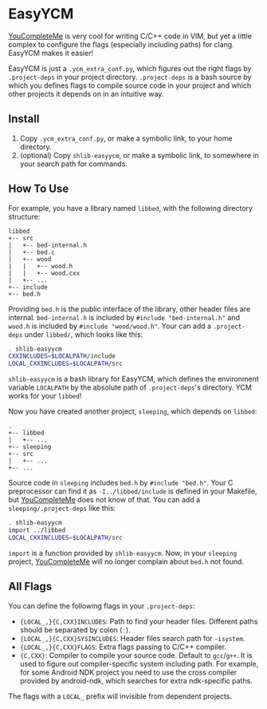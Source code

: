 EasyYCM
=======

[YouCompleteMe] is very cool for writing C/C++ code in VIM, but yet a little
complex to configure the flags (especially including paths) for clang. EasyYCM
makes it easier!

EasyYCM is just a `.ycm_extra_conf.py`, which figures out the right flags by
`.project-deps` in your project directory. `.project-deps` is a bash source by
which you defines flags to compile source code in your project and which other
projects it depends on in an intuitive way.


Install
-------

1. Copy `.ycm_extra_conf.py`, or make a symbolic link, to your home directory.
2. (optional) Copy `shlib-easyycm`, or make a symbolic link, to somewhere in
   your search path for commands.


How To Use
----------

For example, you have a library named `libbed`, with the following directory
structure:

```
libbed
+-- src
|   +-- bed-internal.h
|   +-- bed.c
|   +-- wood
|   |   +-- wood.h
|   |   +-- wood.cxx
|   +-- ...
+-- include
+-- bed.h
```

Providing `bed.h` is the public interface of the library, other header files are
internal. `bed-internal.h` is included by `#include "bed-internal.h"` and
`wood.h` is included by `#include "wood/wood.h"`. Your can add a `.project-deps`
under `libbed/`, which looks like this:

```sh
. shlib-easyycm
CXXINCLUDES=$LOCALPATH/include
LOCAL_CXXINCLUDES=$LOCALPATH/src
```

`shlib-easyycm` is a bash library for EasyYCM, which defines the environment
variable `LOCALPATH` by the absolute path of `.project-deps`'s directory. YCM
works for your `libbed`!

Now you have created another project, `sleeping`, which depends on `libbed`:

```
.
+-- libbed
|   +-- ...
+-- sleeping
+-- src
|   +-- ...
+-- ...
```

Source code in `sleeping` includes `bed.h` by `#include "bed.h"`. Your C
preprocessor can find it as `-I../libbed/include` is defined in your Makefile,
but [YouCompleteMe] does not know of that. You can add a
`sleeping/.project-deps` like this:

```sh
. shlib-easyycm
import ../libbed
LOCAL_CXXINCLUDES=$LOCALPATH/src
```

`import` is a function provided by `shlib-easyycm`. Now, in your `sleeping`
project, [YouCompleteMe] will no longer complain about `bed.h` not found.


All Flags
---------

You can define the following flags in your `.project-deps`:

- `{LOCAL_,}{C,CXX}INCLUDES`: Path to find your header files. Different paths
  should be separated by colon (`:`).
- `{LOCAL_,}{C,CXX}SYSINCLUDES`: Header files search path for `-isystem`.
- `{LOCAL_,}{C,CXX}FLAGS`: Extra flags passing to C/C++ compiler.
- `{C,CXX}`: Compiler to compile your source code. Default to `gcc`/`g++`. It is
  used to figure out compiler-specific system including path. For example, for
  some Android NDK project you need to use the cross compiler provided by
  android-ndk, which searches for extra ndk-specific paths.

The flags with a `LOCAL_` prefix will invisible from dependent projects.


[YouCompleteMe]:https://github.com/Valloric/YouCompleteMe
